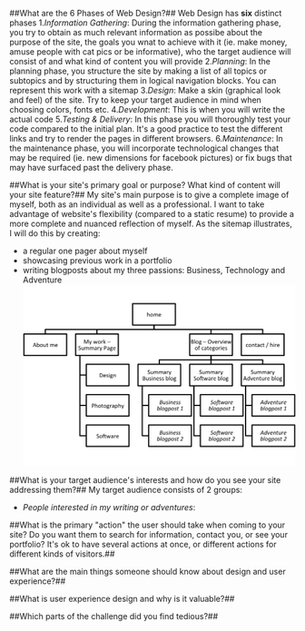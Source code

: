##What are the 6 Phases of Web Design?##
Web Design has __six__ distinct phases
1._Information Gathering_: During the information gathering phase, you try to obtain as much relevant information as possibe about the purpose of the site, the goals you wnat to achieve with it (ie. make money, amuse people with cat pics or be informative), who the target audience will consist of and what kind of content you will provide
2._Planning_: In the planning phase, you structure the site by making a list of all topics or subtopics and by structuring them in logical navigation blocks. You can represent this work with a sitemap
3._Design_: Make a skin (graphical look and feel) of the site. Try to keep your target audience in mind when choosing colors, fonts etc.
4._Development_: This is when you will write the actual code
5._Testing & Delivery_: In this phase you will thoroughly test your code compared to the initial plan. It's a good practice to test the different links and try to render the pages in different browsers.
6._Maintenance_: In the maintenance phase, you will incorporate technological changes that may be required (ie. new dimensions for facebook pictures) or fix bugs that may have surfaced past the delivery phase.

##What is your site's primary goal or purpose? What kind of content will your site feature?##
My site's main purpose is to give a complete image of myself, both as an individual as well as a professional. I want to take advantage of website's flexibility (compared to a static resume) to provide a more complete and nuanced reflection of myself. As the sitemap illustrates, I will do this by creating:
* a regular one pager about myself
* showcasing previous work in a portfolio
* writing blogposts about my three passions: Business, Technology and Adventure
![SiteMap Robin Soubry's Personal Blog](imgs/site-map.png)


##What is your target audience's interests and how do you see your site addressing them?##
My target audience consists of 2 groups:
* _People interested in my writing or adventures_: 

##What is the primary "action" the user should take when coming to your site? Do you want them to search for information, contact you, or see your portfolio? It's ok to have several actions at once, or different actions for different kinds of visitors.##


##What are the main things someone should know about design and user experience?##


##What is user experience design and why is it valuable?##


##Which parts of the challenge did you find tedious?##